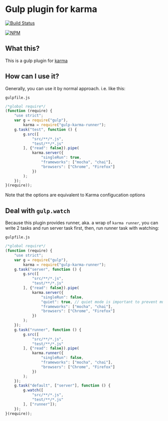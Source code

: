# Gulp plugin for karma

[![Build Status](https://travis-ci.org/Forumouth/gulp-karma-runner.svg?branch=master)](https://travis-ci.org/Forumouth/gulp-karma-runner)

[![NPM](https://nodei.co/npm/gulp-karma-runner.png?downloads=true&downloadRank=true&stars=true)](https://nodei.co/npm/gulp-karma-runner/)

## What this?
This is a gulp plugin for [karma](http://karma-runner.github.io/)

## How can I use it?
Generally, you can use it by normal approach. i.e. like this:

`gulpfile.js`
```javascript
/*global require*/
(function (require) {
    "use strict";
    var g = require("gulp"),
        karma = require("gulp-karma-runner");
    g.task("test", function () {
        g.src([
            "src/**/*.js",
            "test/**/*.js"
        ], {"read": false}).pipe(
            karma.server({
                "singleRun": true,
                "frameworks": ["mocha", "chai"],
                "browsers": ["Chrome", "Firefox"]
            })
        );
    });
}(require));
```
Note that the options are equivalent to Karma configucation options

## Deal with `gulp.watch`
Because this plugin provides runner, aka. a wrap of `karma runner`,
you can write 2 tasks and run server task first, then, run runner task with
watching:

`gulpfile.js`
```javascript
/*global require*/
(function (require) {
    "use strict";
    var g = require("gulp"),
        karma = require("gulp-karma-runner");
    g.task("server", function () {
        g.src([
            "src/**/*.js",
            "test/**/*.js"
        ], {"read": false}).pipe(
            karma.server({
                "singleRun": false,
                "quiet": true, // quiet mode is important to prevent multiple output
                "frameworks": ["mocha", "chai"],
                "browsers": ["Chrome", "Firefox"]
            })
        );
    });
    g.task("runner", function () {
        g.src([
            "src/**/*.js",
            "test/**/*.js"
        ], {"read": false}).pipe(
            karma.runner({
                "singleRun": false,
                "frameworks": ["mocha", "chai"],
                "browsers": ["Chrome", "Firefox"]
            })
        );
    });
    g.task("default", ["server"], function () {
        g.watch([
            "src/**/*.js",
            "test/**/*.js"
        ], ["runner"]);
    });
}(require));
```
